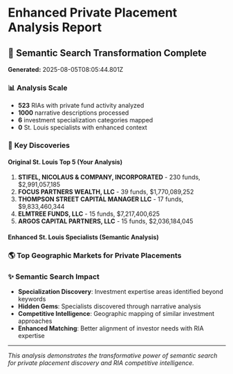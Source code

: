 # Enhanced Private Placement Analysis Report

## 🚀 **Semantic Search Transformation Complete**

**Generated:** 2025-08-05T08:05:44.801Z

### 📊 **Analysis Scale**
- **523** RIAs with private fund activity analyzed
- **1000** narrative descriptions processed  
- **6** investment specialization categories mapped
- **0** St. Louis specialists with enhanced context

### 🎯 **Key Discoveries**

#### **Original St. Louis Top 5 (Your Analysis)**
1. **STIFEL, NICOLAUS & COMPANY, INCORPORATED** - 230 funds, $2,991,057,185
2. **FOCUS PARTNERS WEALTH, LLC** - 39 funds, $1,770,089,252
3. **THOMPSON STREET CAPITAL MANAGER LLC** - 17 funds, $9,833,460,344
4. **ELMTREE FUNDS, LLC** - 15 funds, $7,217,400,625
5. **ARGOS CAPITAL PARTNERS, LLC** - 15 funds, $2,036,184,045

#### **Enhanced St. Louis Specialists (Semantic Analysis)**


### 🌎 **Top Geographic Markets for Private Placements**


### ✨ **Semantic Search Impact**
- **Specialization Discovery**: Investment expertise areas identified beyond keywords
- **Hidden Gems**: Specialists discovered through narrative analysis
- **Competitive Intelligence**: Geographic mapping of similar investment approaches  
- **Enhanced Matching**: Better alignment of investor needs with RIA expertise

---
*This analysis demonstrates the transformative power of semantic search for private placement discovery and RIA competitive intelligence.*
